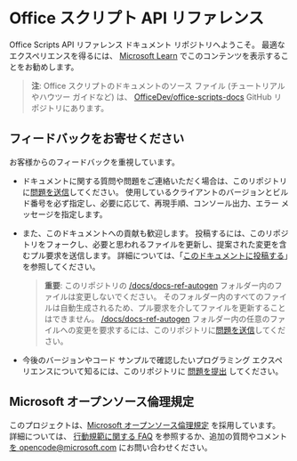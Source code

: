 # <a name="office-scripts-api-reference"></a>Office スクリプト API リファレンス

Office Scripts API リファレンス ドキュメント リポジトリへようこそ。 最適なエクスペリエンスを得るには、 [Microsoft Learn](https://learn.microsoft.com/javascript/api/office-scripts/overview) でこのコンテンツを表示することをお勧めします。

> **注**: Office スクリプトのドキュメントのソース ファイル (チュートリアルやハウツー ガイドなど) は、 [OfficeDev/office-scripts-docs](https://github.com/OfficeDev/office-scripts-docs) GitHub リポジトリにあります。

## <a name="give-us-your-feedback"></a>フィードバックをお寄せください

お客様からのフィードバックを重視しています。

* ドキュメントに関する質問や問題をご連絡いただく場合は、このリポジトリに[問題を送信](https://github.com/OfficeDev/office-scripts-docs-reference/issues)してください。 使用しているクライアントのバージョンとビルド番号を必ず指定し、必要に応じて、再現手順、コンソール出力、エラー メッセージを指定します。

* また、このドキュメントへの貢献も歓迎します。 投稿するには、このリポジトリをフォークし、必要と思われるファイルを更新し、提案された変更を含むプル要求を送信します。 詳細については、「[このドキュメントに投稿する](Contributing.md)」を参照してください。

    > **重要**: このリポジトリの [/docs/docs-ref-autogen](https://github.com/OfficeDev/office-scripts-docs-reference/tree/master/docs/docs-ref-autogen) フォルダー内のファイルは変更しないでください。 そのフォルダー内のすべてのファイルは自動生成されるため、プル要求を介してファイルを更新することはできません。 [/docs/docs-ref-autogen](https://github.com/OfficeDev/office-scripts-docs-reference/tree/master/docs/docs-ref-autogen) フォルダー内の任意のファイルへの変更を要求するには、このリポジトリに[問題を送信](https://github.com/OfficeDev/office-scripts-docs-reference/issues)してください。

* 今後のバージョンやコード サンプルで確認したいプログラミング エクスペリエンスについて知るには、このリポジトリに [問題を提出](https://github.com/OfficeDev/office-scripts-docs-reference/issues) してください。

## <a name="microsoft-open-source-code-of-conduct"></a>Microsoft オープンソース倫理規定

このプロジェクトは、[Microsoft オープンソース倫理規定](https://opensource.microsoft.com/codeofconduct/) を採用しています。
詳細については、 [行動規範に関する FAQ](https://opensource.microsoft.com/codeofconduct/faq/) を参照するか、追加の質問やコメント [を opencode@microsoft.com](mailto:opencode@microsoft.com) にお問い合わせください。
